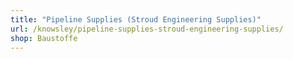 ```yaml
---
title: "Pipeline Supplies (Stroud Engineering Supplies)"
url: /knowsley/pipeline-supplies-stroud-engineering-supplies/
shop: Baustoffe
---
```

